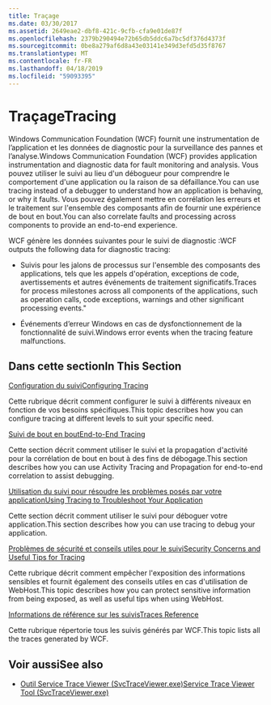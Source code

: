 ```yaml
---
title: Traçage
ms.date: 03/30/2017
ms.assetid: 2649eae2-dbf8-421c-9cfb-cfa9e01de87f
ms.openlocfilehash: 2379b290494e72b65db5ddc6a7bc5df376d4373f
ms.sourcegitcommit: 0be8a279af6d8a43e03141e349d3efd5d35f8767
ms.translationtype: MT
ms.contentlocale: fr-FR
ms.lasthandoff: 04/18/2019
ms.locfileid: "59093395"
---
```

# <a name="tracing"></a><span data-ttu-id="03eda-102">Traçage</span><span class="sxs-lookup"><span data-stu-id="03eda-102">Tracing</span></span>
<span data-ttu-id="03eda-103">Windows Communication Foundation (WCF) fournit une instrumentation de l’application et les données de diagnostic pour la surveillance des pannes et l’analyse.</span><span class="sxs-lookup"><span data-stu-id="03eda-103">Windows Communication Foundation (WCF) provides application instrumentation and diagnostic data for fault monitoring and analysis.</span></span> <span data-ttu-id="03eda-104">Vous pouvez utiliser le suivi au lieu d'un débogueur pour comprendre le comportement d'une application ou la raison de sa défaillance.</span><span class="sxs-lookup"><span data-stu-id="03eda-104">You can use tracing instead of a debugger to understand how an application is behaving, or why it faults.</span></span> <span data-ttu-id="03eda-105">Vous pouvez également mettre en corrélation les erreurs et le traitement sur l'ensemble des composants afin de fournir une expérience de bout en bout.</span><span class="sxs-lookup"><span data-stu-id="03eda-105">You can also correlate faults and processing across components to provide an end-to-end experience.</span></span>  
  
 <span data-ttu-id="03eda-106">WCF génère les données suivantes pour le suivi de diagnostic :</span><span class="sxs-lookup"><span data-stu-id="03eda-106">WCF outputs the following data for diagnostic tracing:</span></span>  
  
-   <span data-ttu-id="03eda-107">Suivis pour les jalons de processus sur l'ensemble des composants des applications, tels que les appels d'opération, exceptions de code, avertissements et autres événements de traitement significatifs.</span><span class="sxs-lookup"><span data-stu-id="03eda-107">Traces for process milestones across all components of the applications, such as operation calls, code exceptions, warnings and other significant processing events."</span></span>  
  
-   <span data-ttu-id="03eda-108">Événements d’erreur Windows en cas de dysfonctionnement de la fonctionnalité de suivi.</span><span class="sxs-lookup"><span data-stu-id="03eda-108">Windows error events when the tracing feature malfunctions.</span></span>  
  
## <a name="in-this-section"></a><span data-ttu-id="03eda-109">Dans cette section</span><span class="sxs-lookup"><span data-stu-id="03eda-109">In This Section</span></span>  
 [<span data-ttu-id="03eda-110">Configuration du suivi</span><span class="sxs-lookup"><span data-stu-id="03eda-110">Configuring Tracing</span></span>](../../../../../docs/framework/wcf/diagnostics/tracing/configuring-tracing.md)  
  
 <span data-ttu-id="03eda-111">Cette rubrique décrit comment configurer le suivi à différents niveaux en fonction de vos besoins spécifiques.</span><span class="sxs-lookup"><span data-stu-id="03eda-111">This topic describes how you can configure tracing at different levels to suit your specific need.</span></span>  
  
 [<span data-ttu-id="03eda-112">Suivi de bout en bout</span><span class="sxs-lookup"><span data-stu-id="03eda-112">End-to-End Tracing</span></span>](../../../../../docs/framework/wcf/diagnostics/tracing/end-to-end-tracing.md)  
  
 <span data-ttu-id="03eda-113">Cette section décrit comment utiliser le suivi et la propagation d'activité pour la corrélation de bout en bout à des fins de débogage.</span><span class="sxs-lookup"><span data-stu-id="03eda-113">This section describes how you can use Activity Tracing and Propagation for end-to-end correlation to assist debugging.</span></span>  
  
 [<span data-ttu-id="03eda-114">Utilisation du suivi pour résoudre les problèmes posés par votre application</span><span class="sxs-lookup"><span data-stu-id="03eda-114">Using Tracing to Troubleshoot Your Application</span></span>](../../../../../docs/framework/wcf/diagnostics/tracing/using-tracing-to-troubleshoot-your-application.md)  
  
 <span data-ttu-id="03eda-115">Cette section décrit comment utiliser le suivi pour déboguer votre application.</span><span class="sxs-lookup"><span data-stu-id="03eda-115">This section describes how you can use tracing to debug your application.</span></span>  
  
 [<span data-ttu-id="03eda-116">Problèmes de sécurité et conseils utiles pour le suivi</span><span class="sxs-lookup"><span data-stu-id="03eda-116">Security Concerns and Useful Tips for Tracing</span></span>](../../../../../docs/framework/wcf/diagnostics/tracing/security-concerns-and-useful-tips-for-tracing.md)  
  
 <span data-ttu-id="03eda-117">Cette rubrique décrit comment empêcher l'exposition des informations sensibles et fournit également des conseils utiles en cas d'utilisation de WebHost.</span><span class="sxs-lookup"><span data-stu-id="03eda-117">This topic describes how you can protect sensitive information from being exposed, as well as useful tips when using WebHost.</span></span>  
  
 [<span data-ttu-id="03eda-118">Informations de référence sur les suivis</span><span class="sxs-lookup"><span data-stu-id="03eda-118">Traces Reference</span></span>](../../../../../docs/framework/wcf/diagnostics/tracing/traces-reference.md)  
  
 <span data-ttu-id="03eda-119">Cette rubrique répertorie tous les suivis générés par WCF.</span><span class="sxs-lookup"><span data-stu-id="03eda-119">This topic lists all the traces generated by WCF.</span></span>  
  
## <a name="see-also"></a><span data-ttu-id="03eda-120">Voir aussi</span><span class="sxs-lookup"><span data-stu-id="03eda-120">See also</span></span>

- [<span data-ttu-id="03eda-121">Outil Service Trace Viewer (SvcTraceViewer.exe)</span><span class="sxs-lookup"><span data-stu-id="03eda-121">Service Trace Viewer Tool (SvcTraceViewer.exe)</span></span>](../../../../../docs/framework/wcf/service-trace-viewer-tool-svctraceviewer-exe.md)

